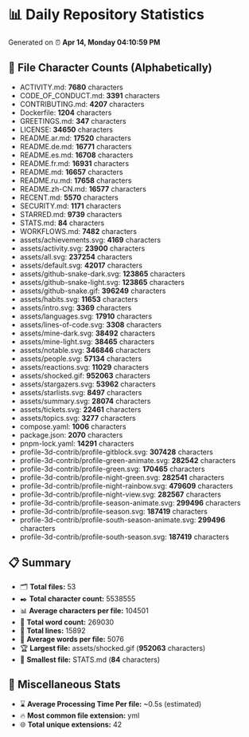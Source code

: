 # 📊 Daily Repository Statistics
Generated on ⏰ **Apr 14, Monday 04:10:59 PM**

## 📂 File Character Counts (Alphabetically)
- ACTIVITY.md: **7680** characters
- CODE_OF_CONDUCT.md: **3391** characters
- CONTRIBUTING.md: **4207** characters
- Dockerfile: **1204** characters
- GREETINGS.md: **347** characters
- LICENSE: **34650** characters
- README.ar.md: **17520** characters
- README.de.md: **16771** characters
- README.es.md: **16708** characters
- README.fr.md: **16931** characters
- README.md: **16657** characters
- README.ru.md: **17658** characters
- README.zh-CN.md: **16577** characters
- RECENT.md: **5570** characters
- SECURITY.md: **1171** characters
- STARRED.md: **9739** characters
- STATS.md: **84** characters
- WORKFLOWS.md: **7482** characters
- assets/achievements.svg: **4169** characters
- assets/activity.svg: **23900** characters
- assets/all.svg: **237254** characters
- assets/default.svg: **42017** characters
- assets/github-snake-dark.svg: **123865** characters
- assets/github-snake-light.svg: **123865** characters
- assets/github-snake.gif: **396249** characters
- assets/habits.svg: **11653** characters
- assets/intro.svg: **3369** characters
- assets/languages.svg: **17910** characters
- assets/lines-of-code.svg: **3308** characters
- assets/mine-dark.svg: **38492** characters
- assets/mine-light.svg: **38465** characters
- assets/notable.svg: **346846** characters
- assets/people.svg: **57134** characters
- assets/reactions.svg: **11029** characters
- assets/shocked.gif: **952063** characters
- assets/stargazers.svg: **53962** characters
- assets/starlists.svg: **8497** characters
- assets/summary.svg: **28074** characters
- assets/tickets.svg: **22461** characters
- assets/topics.svg: **3277** characters
- compose.yaml: **1006** characters
- package.json: **2070** characters
- pnpm-lock.yaml: **14291** characters
- profile-3d-contrib/profile-gitblock.svg: **307428** characters
- profile-3d-contrib/profile-green-animate.svg: **282542** characters
- profile-3d-contrib/profile-green.svg: **170465** characters
- profile-3d-contrib/profile-night-green.svg: **282541** characters
- profile-3d-contrib/profile-night-rainbow.svg: **479609** characters
- profile-3d-contrib/profile-night-view.svg: **282567** characters
- profile-3d-contrib/profile-season-animate.svg: **299496** characters
- profile-3d-contrib/profile-season.svg: **187419** characters
- profile-3d-contrib/profile-south-season-animate.svg: **299496** characters
- profile-3d-contrib/profile-south-season.svg: **187419** characters

## 📋 Summary
- 🗂️ **Total files:** 53
- ✒️ **Total character count:** 5538555
- 📊 **Average characters per file:** 104501
- 📝 **Total word count:** 269030
- 🧾 **Total lines:** 15892
- 📐 **Average words per file:** 5076
- 🏆 **Largest file:** assets/shocked.gif (**952063** characters)
- 🥉 **Smallest file:** STATS.md (**84** characters)

## 🌟 Miscellaneous Stats
- ⌛ **Average Processing Time Per file:** ~0.5s (estimated)
- 🔥 **Most common file extension:** yml
- 🌐 **Total unique extensions:** 42
